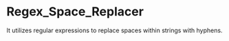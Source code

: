 # Regex_Space_Replacer
It utilizes regular expressions to replace spaces within strings with hyphens.
